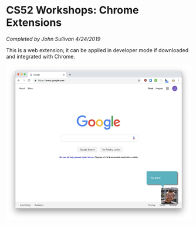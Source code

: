 # CS52 Workshops:  Chrome Extensions

*Completed by John Sullivan 4/24/2019*

This is a web extension; it can be applied in developer mode if downloaded and integrated with Chrome.

![](readme_imgs/screenshot.png)
